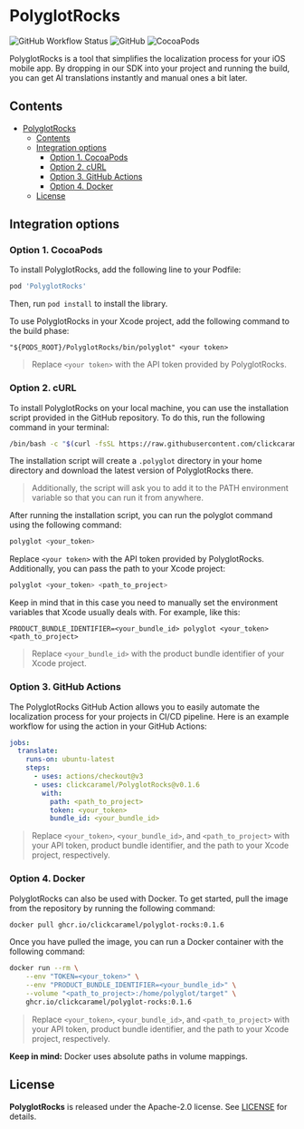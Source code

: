 # PolyglotRocks

<p align="left">
  <img alt="GitHub Workflow Status" src="https://img.shields.io/github/actions/workflow/status/clickcaramel/PolyglotRocks/test-branch.yml?label=tests">
  <img alt="GitHub" src="https://img.shields.io/github/license/clickcaramel/PolyglotRocks">
  <img alt="CocoaPods" src="https://img.shields.io/cocoapods/v/PolyglotRocks">
</p>

PolyglotRocks is a tool that simplifies the localization process for your iOS mobile app. By dropping in our SDK into your project and running the build, you can get AI translations instantly and manual ones a bit later.

## Contents

- [PolyglotRocks](#polyglotrocks)
  - [Contents](#contents)
  - [Integration options](#integration-options)
    - [Option 1. CocoaPods](#option-1-cocoapods)
    - [Option 2. cURL](#option-2-curl)
    - [Option 3. GitHub Actions](#option-3-github-actions)
    - [Option 4. Docker](#option-4-docker)
  - [License](#license)

## Integration options

### Option 1. CocoaPods

To install PolyglotRocks, add the following line to your Podfile:

```ruby
pod 'PolyglotRocks'
```

Then, run `pod install` to install the library.

To use PolyglotRocks in your Xcode project, add the following command to the build phase:

```plain
"${PODS_ROOT}/PolyglotRocks/bin/polyglot" <your token>
```

> Replace `<your token>` with the API token provided by PolyglotRocks.

### Option 2. cURL

To install PolyglotRocks on your local machine, you can use the installation script provided in the GitHub repository. To do this, run the following command in your terminal:

```bash
/bin/bash -c "$(curl -fsSL https://raw.githubusercontent.com/clickcaramel/PolyglotRocks/main/install.sh)"
```

The installation script will create a `.polyglot` directory in your home directory and download the latest version of PolyglotRocks there.

> Additionally, the script will ask you to add it to the PATH environment variable so that you can run it from anywhere.

After running the installation script, you can run the polyglot command using the following command:

```bash
polyglot <your_token>
```

Replace `<your token>` with the API token provided by PolyglotRocks. Additionally, you can pass the path to your Xcode project:

```bash
polyglot <your_token> <path_to_project>
```

Keep in mind that in this case you need to manually set the environment variables that Xcode usually deals with. For example, like this:

```plain
PRODUCT_BUNDLE_IDENTIFIER=<your_bundle_id> polyglot <your_token> <path_to_project>
```

> Replace `<your_bundle_id>` with the product bundle identifier of your Xcode project.

### Option 3. GitHub Actions

The PolyglotRocks GitHub Action allows you to easily automate the localization process for your projects in CI/CD pipeline. Here is an example workflow for using the action in your GitHub Actions:

```yaml
jobs:
  translate:
    runs-on: ubuntu-latest
    steps:
      - uses: actions/checkout@v3
      - uses: clickcaramel/PolyglotRocks@v0.1.6
        with:
          path: <path_to_project>
          token: <your_token>
          bundle_id: <your_bundle_id>
```

> Replace `<your_token>`, `<your_bundle_id>`, and `<path_to_project>` with your API token, product bundle identifier, and the path to your Xcode project, respectively.

### Option 4. Docker

PolyglotRocks can also be used with Docker. To get started, pull the image from the repository by running the following command:

```bash
docker pull ghcr.io/clickcaramel/polyglot-rocks:0.1.6
```

Once you have pulled the image, you can run a Docker container with the following command:

```bash
docker run --rm \
    --env "TOKEN=<your_token>" \
    --env "PRODUCT_BUNDLE_IDENTIFIER=<your_bundle_id>" \
    --volume "<path_to_project>:/home/polyglot/target" \
    ghcr.io/clickcaramel/polyglot-rocks:0.1.6
```

> Replace `<your_token>`, `<your_bundle_id>`, and `<path_to_project>` with your API token, product bundle identifier, and the path to your Xcode project, respectively.

**Keep in mind:** Docker uses absolute paths in volume mappings.

## License

**PolyglotRocks** is released under the Apache-2.0 license. See [LICENSE](./LICENSE) for details.
